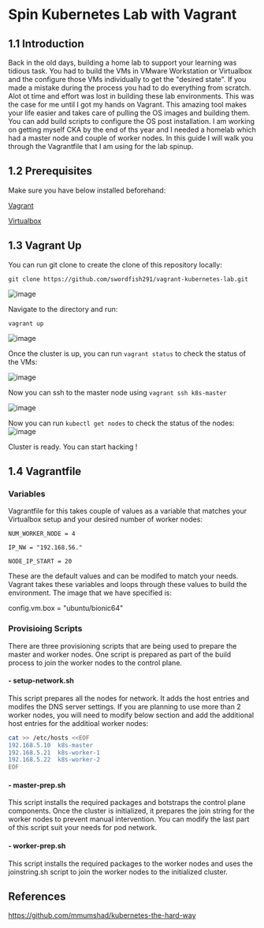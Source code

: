 # Spin Kubernetes Lab with Vagrant
## 1.1 Introduction

Back in the old days, building a home lab to support your learning was tidious task. You had to build the VMs in VMware Workstation or Virtualbox and the configure those VMs individually to get the "desired state". If you made a mistake during the process you had to do everything from scratch. Alot ot time and effort was lost in building these lab environments. This was the case for me until I got my hands on Vagrant. This amazing tool makes your life easier and takes care of pulling the OS images and building them. You can add build scripts to configure the OS post installation. I am working on getting myself CKA by the end of ths year and I needed a homelab which had a master node and couple of worker nodes. In this guide I will walk you through the Vagrantfile that I am using for the lab spinup. 

## 1.2 Prerequisites

Make sure you have below installed beforehand:

[Vagrant](https://www.vagrantup.com/downloads)

[Virtualbox](https://www.virtualbox.org/wiki/Downloads)


## 1.3 Vagrant Up
You can run git clone to create the clone of this repository locally:
```
git clone https://github.com/swordfish291/vagrant-kubernetes-lab.git
```

![image](https://user-images.githubusercontent.com/25719157/146688319-d5b6ef90-5163-4173-b1af-3ea241d36301.png)

Navigate to the directory and run:
```
vagrant up
```
![image](https://user-images.githubusercontent.com/25719157/146688405-f4cd1c6b-5a88-4a93-a2f2-2c488c76b059.png)

Once the cluster is up, you can run ```vagrant status``` to check the status of the VMs:

![image](https://user-images.githubusercontent.com/25719157/146688553-bdb28e87-7d4a-4694-a7c7-8708fe581a0b.png)

Now you can ssh to the master node using ```vagrant ssh k8s-master``` 

![image](https://user-images.githubusercontent.com/25719157/146688599-97af4aff-8b00-4d42-8645-0522c0cf5a24.png)

Now you can run ```kubectl get nodes``` to check the status of the nodes:
![image](https://user-images.githubusercontent.com/25719157/146688648-0711a943-aaa8-408a-846f-690ae3b66cef.png)

Cluster is ready. You can start hacking !
## 1.4 Vagrantfile

### Variables
Vagrantfile for this takes couple of values as a variable that matches your Virtualbox setup and your desired number of worker nodes:
```
NUM_WORKER_NODE = 4
```

```
IP_NW = "192.168.56."
```

```
NODE_IP_START = 20
```

These are the default values and can be modifed to match your needs. Vagrant takes these variables and loops through these values to build the environment. The image that we have specified is:

config.vm.box = "ubuntu/bionic64"

### Provisioing Scripts
There are three provisioning scripts that are being used to prepare the master and worker nodes. One script is prepared as part of the build process to join the worker nodes to the control plane. 

#### - setup-network.sh
This script prepares all the nodes for network. It adds the host entries and modifes the DNS server settings. If you are planning to use more than 2 worker nodes, you will need to modify below section and add the additional host entries for the additioal worker nodes:
``` bash
cat >> /etc/hosts <<EOF
192.168.5.10  k8s-master
192.168.5.21  k8s-worker-1
192.168.5.22  k8s-worker-2
EOF
```
#### - master-prep.sh
This script installs the required packages and botstraps the control plane components. Once the cluster is initialized, it prepares the join string for the worker nodes to prevent manual intervention. You can modify the last part of this script suit your needs for pod network.


#### - worker-prep.sh
This script installs the required packages to the worker nodes and uses the joinstring.sh script to join the worker nodes to the initialized cluster. 


## References

https://github.com/mmumshad/kubernetes-the-hard-way




